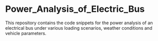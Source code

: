 # Power_Analysis_of_Electric_Bus
This repository contains the code snippets for the power analysis of an electrical bus under various loading scenarios, weather conditions and vehicle parameters.
